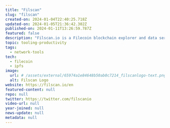 ```yaml
---
title: "Filscan"
slug: "filscan"
created-on: 2024-01-04T22:40:25.718Z
updated-on: 2024-01-05T21:36:42.302Z
published-on: 2024-01-11T13:26:59.787Z
featured: false
description: "Filscan.io is a Filecoin blockchain explorer and data service platform, offering a range of one-stop data services, including mining ranking, blockchain data query, visualization charts, and FVM ecosystem data analysis."
topic: tooling-productivity
tags:
  - network-tools
tech:
  - filecoin
  - ipfs
image:
  url: # /assets/external/65974a1e84648b50ab0c7214_filscanlogo-text.png
  alt: Filscan Logo
website: https://filscan.io/en
featured-content: null
repo: null
twitter: https://twitter.com/filscanio
video-url: null
year-joined: null
news-update: null
metadata: null
---
```

